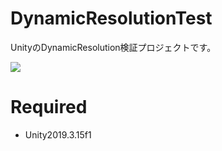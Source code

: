 # DynamicResolutionTest

UnityのDynamicResolution検証プロジェクトです。  

![](https://i.gyazo.com/5bd53d431ff9193e6088e2a17976855f.gif)


# Required

- Unity2019.3.15f1


